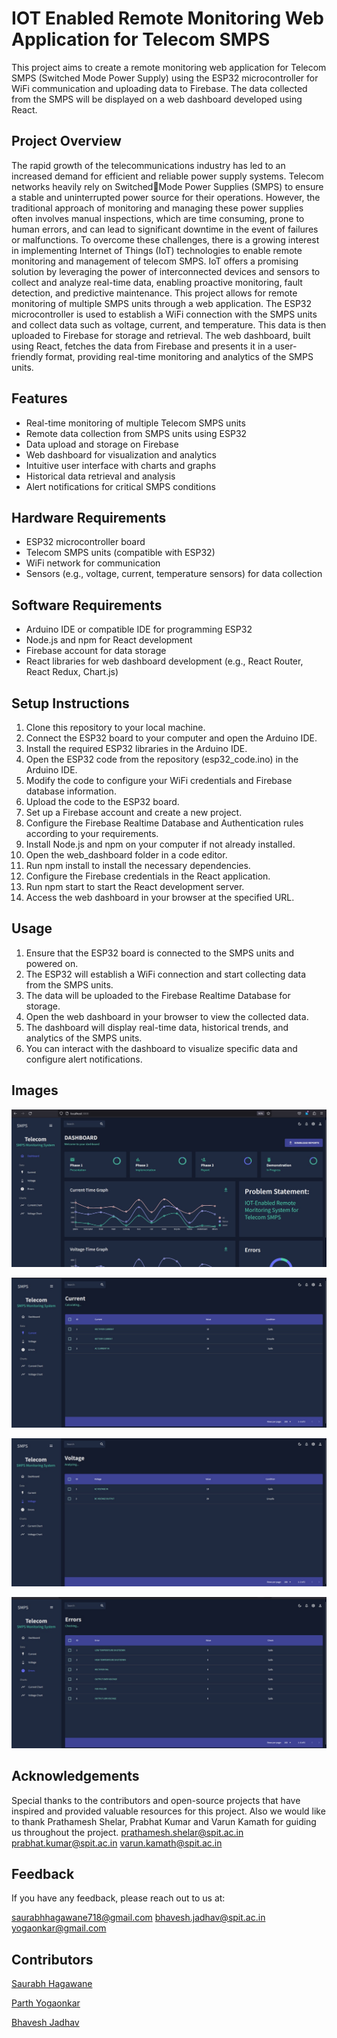 
# IOT Enabled Remote Monitoring Web Application for Telecom SMPS

This project aims to create a remote monitoring web application for Telecom SMPS (Switched Mode Power Supply) using the ESP32 microcontroller for WiFi communication and uploading data to Firebase. The data collected from the SMPS will be displayed on a web dashboard developed using React.


## Project Overview
The rapid growth of the telecommunications industry has led
to an increased demand for efficient and reliable power
supply systems. Telecom networks heavily rely on SwitchedMode Power Supplies (SMPS) to ensure a stable and
uninterrupted power source for their operations. However, the
traditional approach of monitoring and managing these power
supplies often involves manual inspections, which are time consuming, prone to human errors, and can lead to significant downtime in the event of failures or malfunctions.
To overcome these challenges, there is a growing interest in
implementing Internet of Things (IoT) technologies to enable
remote monitoring and management of telecom SMPS. IoT
offers a promising solution by leveraging the power of
interconnected devices and sensors to collect and analyze
real-time data, enabling proactive monitoring, fault detection,
and predictive maintenance. This project allows for remote monitoring of multiple SMPS units through a web application. The ESP32 microcontroller is used to establish a WiFi connection with the SMPS units and collect data such as voltage, current, and temperature. This data is then uploaded to Firebase for storage and retrieval. The web dashboard, built using React, fetches the data from Firebase and presents it in a user-friendly format, providing real-time monitoring and analytics of the SMPS units.

## Features

- Real-time monitoring of multiple Telecom SMPS units
- Remote data collection from SMPS units using ESP32
- Data upload and storage on Firebase
- Web dashboard for visualization and analytics
- Intuitive user interface with charts and graphs
- Historical data retrieval and analysis
- Alert notifications for critical SMPS conditions


## Hardware Requirements

- ESP32 microcontroller board
- Telecom SMPS units (compatible with ESP32)
- WiFi network for communication
- Sensors (e.g., voltage, current, temperature sensors) for data collection
## Software Requirements

- Arduino IDE or compatible IDE for programming ESP32
- Node.js and npm for React development
- Firebase account for data storage
- React libraries for web dashboard development (e.g., React Router, React Redux, Chart.js)
## Setup Instructions

1. Clone this repository to your local machine.
2. Connect the ESP32 board to your computer and open the Arduino IDE.
3. Install the required ESP32 libraries in the Arduino IDE.
4. Open the ESP32 code from the repository (esp32_code.ino) in the Arduino IDE.
5. Modify the code to configure your WiFi credentials and Firebase database information.
6. Upload the code to the ESP32 board.
7. Set up a Firebase account and create a new project.
8. Configure the Firebase Realtime Database and Authentication rules according to your requirements.
9. Install Node.js and npm on your computer if not already installed.
10. Open the web_dashboard folder in a code editor.
11. Run npm install to install the necessary dependencies.
12. Configure the Firebase credentials in the React application.
13. Run npm start to start the React development server.
14. Access the web dashboard in your browser at the specified URL.
## Usage

1. Ensure that the ESP32 board is connected to the SMPS units and powered on.
2. The ESP32 will establish a WiFi connection and start collecting data from the SMPS units.
3. The data will be uploaded to the Firebase Realtime Database for storage.
4. Open the web dashboard in your browser to view the collected data.
5. The dashboard will display real-time data, historical trends, and analytics of the SMPS units.
6. You can interact with the dashboard to visualize specific data and configure alert notifications.
## Images

![dashboard1](https://github.com/superuser-parth/Remote_Sensing_HMI/blob/main/Images/dashboard1.jpg)

![dashboard2](https://github.com/superuser-parth/Remote_Sensing_HMI/blob/main/Images/dashboard2.jpg)

![dashboard3](https://github.com/superuser-parth/Remote_Sensing_HMI/blob/main/Images/dashboard3.jpg)

![dashboard4](https://github.com/superuser-parth/Remote_Sensing_HMI/blob/main/Images/dashboard4.jpg)

## Acknowledgements

Special thanks to the contributors and open-source projects that have inspired and provided valuable resources for this project. Also we would like to thank Prathamesh Shelar, Prabhat Kumar and Varun Kamath for guiding us throughout the project.
prathamesh.shelar@spit.ac.in
prabhat.kumar@spit.ac.in
varun.kamath@spit.ac.in

## Feedback

If you have any feedback, please reach out to us at:

saurabhhagawane718@gmail.com
bhavesh.jadhav@spit.ac.in
yogaonkar@gmail.com


## Contributors

[Saurabh Hagawane](https://github.com/Saurabhh-37)

[Parth Yogaonkar](https://github.com/superuser-parth)

[Bhavesh Jadhav](https://github.com/lunaticfringe18)
